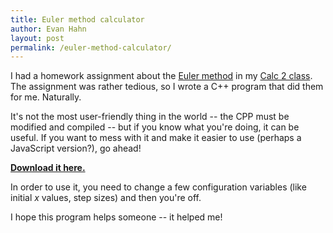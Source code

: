 ```yaml
---
title: Euler method calculator
author: Evan Hahn
layout: post
permalink: /euler-method-calculator/
---
```

I had a homework assignment about the [Euler method](http://en.wikipedia.org/wiki/Euler_method) in my [Calc 2 class](http://www.math.lsa.umich.edu/courses/116/). The assignment was rather tedious, so I wrote a C++ program that did them for me. Naturally.

It's not the most user-friendly thing in the world -- the CPP must be modified and compiled -- but if you know what you're doing, it can be useful. If you want to mess with it and make it easier to use (perhaps a JavaScript version?), go ahead!

**[Download it here.](/wp-content/uploads/2011/02/euler_method_calulator.cpp)**

In order to use it, you need to change a few configuration variables (like initial *x* values, step sizes) and then you're off.

I hope this program helps someone -- it helped me!
